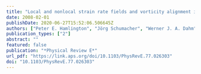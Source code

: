 ```yaml
---
title: "Local and nonlocal strain rate fields and vorticity alignment in turbulent flows"
date: 2008-02-01
publishDate: 2020-06-27T15:52:06.506645Z
authors: ["Peter E. Hamlington", "Jörg Schumacher", "Werner J. A. Dahm"]
publication_types: ["2"]
abstract: ""
featured: false
publication: "*Physical Review E*"
url_pdf: "https://link.aps.org/doi/10.1103/PhysRevE.77.026303"
doi: "10.1103/PhysRevE.77.026303"
---
```


